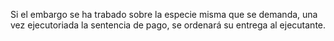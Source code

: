 Si el embargo se ha trabado sobre la especie misma que se demanda, una vez ejecutoriada la sentencia de pago, se ordenará su entrega al ejecutante.